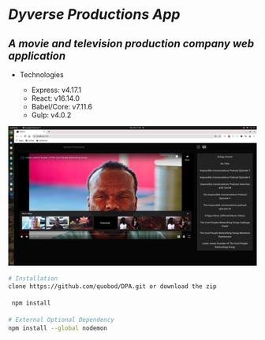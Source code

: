 # _Dyverse Productions App_

## _A movie and television production company web application_

- Technologies

  - Express: v4.17.1
  - React: v16.14.0
  - Babel/Core: v7.11.6
  - Gulp: v4.0.2

![Screenshot](/logo/dpa.png)

```bash
# Installation
clone https://github.com/quobod/DPA.git or download the zip

 npm install

# External Optional Dependency
npm install --global nodemon

```
